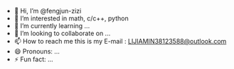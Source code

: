 - 👋 Hi, I’m @fengjun-zizi
- 👀 I’m interested in math, c/c++, python
- 🌱 I’m currently learning ...
- 💞️ I’m looking to collaborate on ...
- 📫 How to reach me this is my E-mail : LIJIAMIN38123588@outlook.com
- 😄 Pronouns: ...
- ⚡ Fun fact: ...

<!---
fengjun-zizi/fengjun-zizi is a ✨ special ✨ repository because its `README.md` (this file) appears on your GitHub profile.
You can click the Preview link to take a look at your changes.
--->
